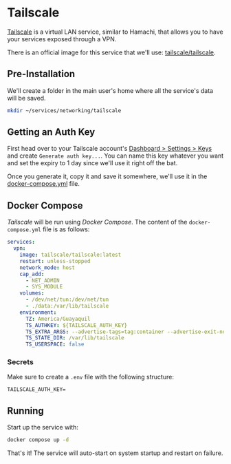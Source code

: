 # Tailscale

[Tailscale](https://tailscale.com) is a virtual LAN service, similar to Hamachi, that allows you to have your services exposed through a VPN.

There is an official image for this service that we'll use: [tailscale/tailscale](https://hub.docker.com/r/tailscale/tailscale).

## Pre-Installation

We'll create a folder in the main user's home where all the service's data will be saved.

```bash
mkdir ~/services/networking/tailscale
```

## Getting an Auth Key

First head over to your Tailscale account's [Dashboard > Settings > Keys](https://login.tailscale.com/admin/settings/keys) and create `Generate auth key...`. You can name this key whatever you want and set the expiry to 1 day since we'll use it right off the bat.

Once you generate it, copy it and save it somewhere, we'll use it in the [docker-compose.yml](#docker-compose) file.

## Docker Compose

*Tailscale* will be run using *Docker Compose*. The content of the `docker-compose.yml` file is as follows:

```yaml
services:
  vpn:
    image: tailscale/tailscale:latest
    restart: unless-stopped
    network_mode: host
    cap_add:
      - NET_ADMIN
      - SYS_MODULE
    volumes:
      - /dev/net/tun:/dev/net/tun
      - ./data:/var/lib/tailscale
    environment:
      TZ: America/Guayaquil
      TS_AUTHKEY: ${TAILSCALE_AUTH_KEY}
      TS_EXTRA_ARGS: --advertise-tags=tag:container --advertise-exit-node --accept-routes
      TS_STATE_DIR: /var/lib/tailscale
      TS_USERSPACE: false
```

### Secrets

Make sure to create a `.env` file with the following structure:

```text
TAILSCALE_AUTH_KEY=
```

## Running

Start up the service with:

```bash
docker compose up -d
```

That's it! The service will auto-start on system startup and restart on failure.
